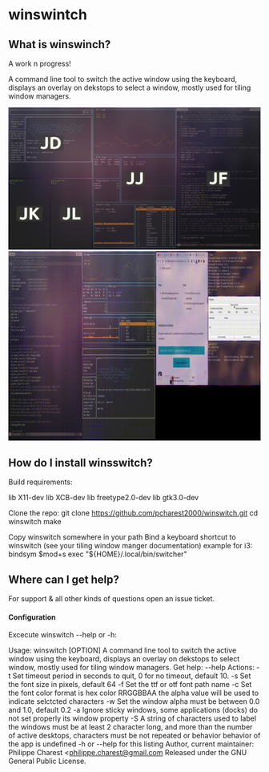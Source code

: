
# winswintch

## What is winswinch?

A work n progress!

A command line tool to switch the active window using the keyboard, displays  an overlay on dekstops to select a window, mostly used for tiling window managers.


![](https://github.com/pcharest2000/winswitch/raw/main/screenshots/screen.png)
![](https://github.com/pcharest2000/winswitch/raw/main/screenshots/sample.gif)

## How do I install winsswitch?

Build requirements:

lib X11-dev
lib XCB-dev
lib freetype2.0-dev
lib gtk3.0-dev

Clone the repo:
git clone https://github.com/pcharest2000/winswitch.git
cd winswitch
make

Copy winswitch somewhere in your path
Bind a keyboard shortcut to winswitch (see your tiling window manger documentation) example for i3:  
bindsym $mod+s  exec "${HOME}/.local/bin/switcher"

## Where can I get help?


For support & all other kinds of questions open an issue ticket. 


#### Configuration

Excecute winswitch --help or -h:

Usage: winswitch [OPTION]
A command line tool to switch the active window using the keyboard, displays  an overlay
on dekstops to select window, mostly used for tiling window managers.
Get help:   --help 
Actions:
  -t <TIME>   Set timeout period in seconds to quit, 0 for no timeout, default 10.
  -s <SIZE>   Set the font size in pixels, default 64 
  -f <FILE>   Set the ttf or otf font path name
  -c <COLOR>  Set the font color format is hex color RRGGBBAA 
              the alpha value will be used to indicate selctcted characters 
  -w <ALPHA>  Set the window alpha must be between 0.0 and 1.0, default 0.2 
  -a          Ignore sticky windows, some applications (docks) do not 
              set properly its window property 
  -S          A string of characters used to label the windows must be at least 2 character long, 
              and more than the number of active desktops, characters must be not repeated or behavior
              behavior of the app is undefined
  -h or --help  for this listing 
Author, current maintainer: Philippe Charest <philippe.charest@gmail.com
Released under the GNU General Public License.

